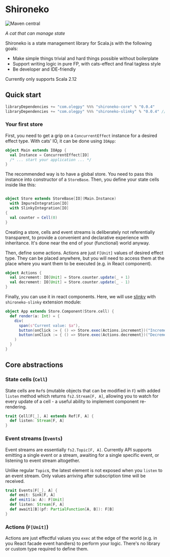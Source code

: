 # Shironeko
![Maven central](https://img.shields.io/maven-central/v/com.olegpy/shironeko-core_2.12.svg?style=flat-square)

*A cat that can manage state*

Shironeko is a state management library for Scala.js with the following goals:

- Make simple things trivial and hard things possible without boilerplate
- Support writing logic in pure FP, with cats-effect and final tagless style
- Be developer and IDE-friendly

Currently only supports Scala 2.12

## Quick start

```scala
libraryDependencies += "com.olegpy" %%% "shironeko-core" % "0.0.4"
libraryDependencies += "com.olegpy" %%% "shironeko-slinky" % "0.0.4" // Optional, integration with Slinky
```

### Your first store
First, you need to get a grip on a `ConcurrentEffect` instance for a desired effect type. With cats' IO, it can be done using `IOApp`:

```scala
object Main extends IOApp {
  val Instance = ConcurrentEffect[IO]
  /* ... start your application ... */
}
```

The recommended way is to have a global store. You need to pass this instance into constructor of a `StoreBase`. Then, you define your state cells inside like this:

```scala

object Store extends StoreBase[IO](Main.Instance)
  with ImpureIntegration[IO]
  with SlinkyIntegration[IO]
{
  val counter = Cell(0)
}
```

Creating a store, cells and event streams is deliberately not referentially transparent, to provide a convenient and declarative experience with inheritance. It's done near the end of your (functional) world anyway.


Then, define some actions. Actions are just `F[Unit]` values of desired effect type. They can be placed anywhere, but you will need to access them at the place where you want them to be executed (e.g. in React component).

```scala
object Actions {
  val increment: IO[Unit] = Store.counter.update(_ + 1)
  val decrement: IO[Unit] = Store.counter.update(_ - 1)
}
```

Finally, you can use it in react components. Here, we will use [slinky](https://slinky.shadaj.me/) with `shironeko-slinky` extension module:

```scala
object App extends Store.Component(Store.cell) {
  def render(a: Int) = {
    div(
      span(s"Current value: $a"),
      button(onClick := { () => Store.exec(Actions.increment})("Increment"),
      button(onClick := { () => Store.exec(Actions.decrement})("Decrement")
    )
  }
}
```

## Core abstractions
### State cells (`Cell`)
State cells are `Ref`s (mutable objects that can be modified in `F`) with added `listen` method which returns `fs2.Stream[F, A]`, allowing you to watch for every update of a cell - a useful ability to implement component re-rendering. 

```scala
trait Cell[F[_], A] extends Ref[F, A] {
  def listen: Stream[F, A]
}
```

### Event streams (`Events`)
Event streams are essentially `fs2.Topic[F, A]`. Currently API supports emitting a single event or a stream, awaiting for a single specific event, or listening to event stream altogether.

Unlike regular `Topic`s, the latest element is not exposed when you `listen` to an event stream. Only values arriving after subscription time will be received.

```scala
trait Events[F[_], A] {
  def emit: Sink[F, A]
  def emit1(a: A): F[Unit]
  def listen: Stream[F, A]
  def await1[B](pf: PartialFunction[A, B]): F[B]
}
```

### Actions (`F[Unit]`)
Actions are just effectful values you `exec` at the edge of the world (e.g. in you React facade event handlers) to perform your logic. There's no library or custom type required to define them.